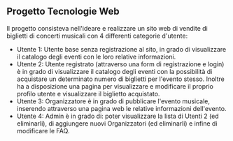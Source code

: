 ## Progetto Tecnologie Web

Il progetto consisteva nell'ideare e realizzare un sito web di vendite di biglietti di concerti musicali con 4 differenti categorie d'utente:

- Utente 1: Utente base senza registrazione al sito, in grado di visualizzare il catalogo degli eventi con le loro relative informazioni.
- Utente 2: Utente registrato (attraverso una form di registrazione e login) è in grado di visualizzare il catalogo degli eventi con la possibilità di acquistare un determinato numero di biglietti per l'evento stesso. Inoltre ha a disposizione una pagina per visualizzare e modificare il proprio profilo utente e visualizzare il biglietto acquistato.
- Utente 3: Organizzatore è in grado di pubblicare l'evento musicale, inserendo attraverso una pagina web le relative informazioni dell'evento.
- Utente 4: Admin è in grado di: poter visualizzare la lista di Utenti 2 (ed eliminarli), di aggiungere nuovi Organizzatori (ed eliminarli) e infine di modificare le FAQ.
